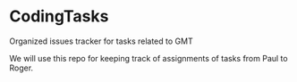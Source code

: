# CodingTasks
Organized issues tracker for tasks related to GMT

We will use this repo for keeping track of assignments of tasks from Paul to Roger.
